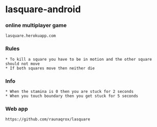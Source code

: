 # lasquare-android

### online multiplayer game

`lasquare.herokuapp.com`

### Rules
    * To kill a square you have to be in motion and the other square should not move
    * If both squares move then neither die

### Info
    * When the stamina is 0 then you are stuck for 2 seconds
    * When you touch boundary then you get stuck for 5 seconds
    
### Web app
`https://github.com/raunaqrox/lasquare`
